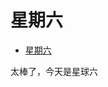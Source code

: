 # 星期六


<!-- @import "[TOC]" {cmd="toc" depthFrom=1 depthTo=6 orderedList=false} -->

<!-- code_chunk_output -->

- [星期六](#星期六)

<!-- /code_chunk_output -->


太棒了，今天是星球六
